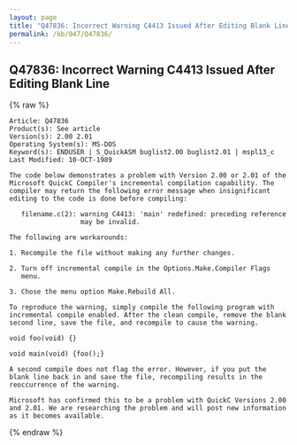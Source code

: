 ```yaml
---
layout: page
title: "Q47836: Incorrect Warning C4413 Issued After Editing Blank Line"
permalink: /kb/047/Q47836/
---
```


## Q47836: Incorrect Warning C4413 Issued After Editing Blank Line

{% raw %}

	Article: Q47836
	Product(s): See article
	Version(s): 2.00 2.01
	Operating System(s): MS-DOS
	Keyword(s): ENDUSER | S_QuickASM buglist2.00 buglist2.01 | mspl13_c
	Last Modified: 10-OCT-1989
	
	The code below demonstrates a problem with Version 2.00 or 2.01 of the
	Microsoft QuickC Compiler's incremental compilation capability. The
	compiler may return the following error message when insignificant
	editing to the code is done before compiling:
	
	   filename.c(2): warning C4413: 'main' redefined: preceding reference
	                  may be invalid.
	
	The following are workarounds:
	
	1. Recompile the file without making any further changes.
	
	2. Turn off incremental compile in the Options.Make.Compiler Flags
	   menu.
	
	3. Chose the menu option Make.Rebuild All.
	
	To reproduce the warning, simply compile the following program with
	incremental compile enabled. After the clean compile, remove the blank
	second line, save the file, and recompile to cause the warning.
	
	void foo(void) {}
	
	void main(void) {foo();}
	
	A second compile does not flag the error. However, if you put the
	blank line back in and save the file, recompiling results in the
	reoccurrence of the warning.
	
	Microsoft has confirmed this to be a problem with QuickC Versions 2.00
	and 2.01. We are researching the problem and will post new information
	as it becomes available.

{% endraw %}
